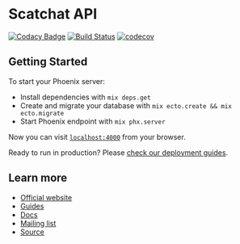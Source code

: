 # Scatchat API

[![Codacy Badge](https://api.codacy.com/project/badge/Grade/0695b8cbced74a0d8e5c36ba637b4863)](https://www.codacy.com/app/scat-chat/scat-chat-api)
[![Build Status](https://travis-ci.com/scat-chat/scat-chat-api.svg?branch=master)](https://travis-ci.com/scat-chat/scat-chat-api)
[![codecov](https://codecov.io/gh/scat-chat/scat-chat-api/branch/master/graph/badge.svg)](https://codecov.io/gh/scat-chat/scat-chat-api)

## Getting Started

To start your Phoenix server:

*   Install dependencies with `mix deps.get`
*   Create and migrate your database with `mix ecto.create && mix ecto.migrate`
*   Start Phoenix endpoint with `mix phx.server`

Now you can visit [`localhost:4000`](http://localhost:4000) from your browser.

Ready to run in production? Please [check our deployment guides](https://hexdocs.pm/phoenix/deployment.html).

## Learn more

*   [Official website](http://www.phoenixframework.org/)
*   [Guides](https://hexdocs.pm/phoenix/overview.html)
*   [Docs](https://hexdocs.pm/phoenix)
*   [Mailing list](http://groups.google.com/group/phoenix-talk)
*   [Source](https://github.com/phoenixframework/phoenix)
